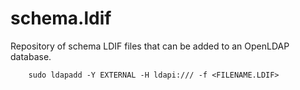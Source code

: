 # schema.ldif
Repository of schema LDIF files that can be added to an OpenLDAP database.

        sudo ldapadd -Y EXTERNAL -H ldapi:/// -f <FILENAME.LDIF>
